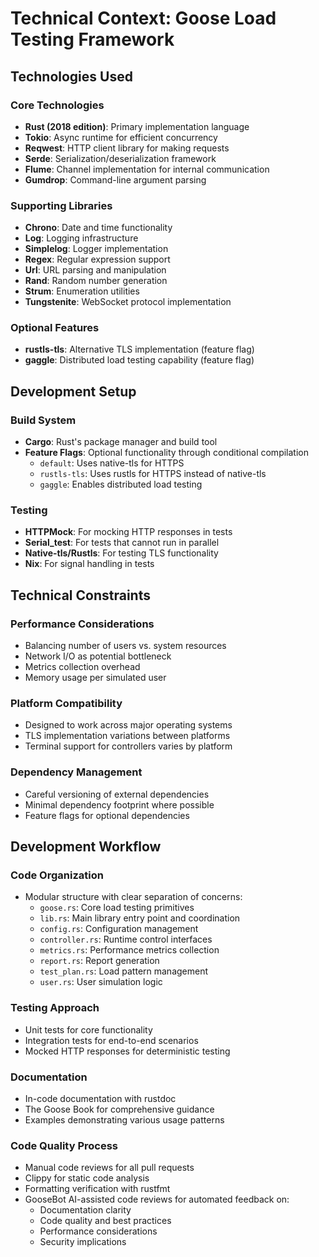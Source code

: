 # Technical Context: Goose Load Testing Framework

## Technologies Used

### Core Technologies
- **Rust (2018 edition)**: Primary implementation language
- **Tokio**: Async runtime for efficient concurrency
- **Reqwest**: HTTP client library for making requests
- **Serde**: Serialization/deserialization framework
- **Flume**: Channel implementation for internal communication
- **Gumdrop**: Command-line argument parsing

### Supporting Libraries
- **Chrono**: Date and time functionality
- **Log**: Logging infrastructure
- **Simplelog**: Logger implementation
- **Regex**: Regular expression support
- **Url**: URL parsing and manipulation
- **Rand**: Random number generation
- **Strum**: Enumeration utilities
- **Tungstenite**: WebSocket protocol implementation

### Optional Features
- **rustls-tls**: Alternative TLS implementation (feature flag)
- **gaggle**: Distributed load testing capability (feature flag)

## Development Setup

### Build System
- **Cargo**: Rust's package manager and build tool
- **Feature Flags**: Optional functionality through conditional compilation
  - `default`: Uses native-tls for HTTPS
  - `rustls-tls`: Uses rustls for HTTPS instead of native-tls
  - `gaggle`: Enables distributed load testing

### Testing
- **HTTPMock**: For mocking HTTP responses in tests
- **Serial_test**: For tests that cannot run in parallel
- **Native-tls/Rustls**: For testing TLS functionality
- **Nix**: For signal handling in tests

## Technical Constraints

### Performance Considerations
- Balancing number of users vs. system resources
- Network I/O as potential bottleneck
- Metrics collection overhead
- Memory usage per simulated user

### Platform Compatibility
- Designed to work across major operating systems
- TLS implementation variations between platforms
- Terminal support for controllers varies by platform

### Dependency Management
- Careful versioning of external dependencies
- Minimal dependency footprint where possible
- Feature flags for optional dependencies

## Development Workflow

### Code Organization
- Modular structure with clear separation of concerns:
  - `goose.rs`: Core load testing primitives
  - `lib.rs`: Main library entry point and coordination
  - `config.rs`: Configuration management
  - `controller.rs`: Runtime control interfaces
  - `metrics.rs`: Performance metrics collection
  - `report.rs`: Report generation
  - `test_plan.rs`: Load pattern management
  - `user.rs`: User simulation logic

### Testing Approach
- Unit tests for core functionality
- Integration tests for end-to-end scenarios
- Mocked HTTP responses for deterministic testing

### Documentation
- In-code documentation with rustdoc
- The Goose Book for comprehensive guidance
- Examples demonstrating various usage patterns

### Code Quality Process
- Manual code reviews for all pull requests
- Clippy for static code analysis
- Formatting verification with rustfmt
- GooseBot AI-assisted code reviews for automated feedback on:
  - Documentation clarity
  - Code quality and best practices
  - Performance considerations
  - Security implications
